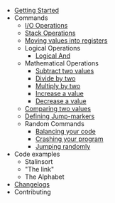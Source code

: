 * [Getting Started](getting_started.md)
* Commands
    * [I/O Operations](commands/io-operations.md)
    * [Stack Operations](commands/stack-operations.md)
    * [Moving values into registers](commands/move_values.md)
    * Logical Operations
        * [Logical And](commands/logical_and.md)
    * Mathematical Operations  
        * [Subtract two values](commands/logical_and.md)
        * [Divide by two](commands/logical_and.md)
        * [Multiply by two](commands/logical_and.md)
        * [Increase a value](commands/logical_and.md)
        * [Decrease a value](commands/logical_and.md)
    * [Comparing two values](README.md) 
    * [Defining Jump-markers](README.md) 
    * Random Commands 
        * [Balancing your code](README.md)
        * [Crashing your program](README.md)
        * [Jumping randomly](README.md)
* Code examples
    * Stalinsort
    * "The link"
    * The Alphabet
* [Changelogs](changelog.md)    
* Contributing